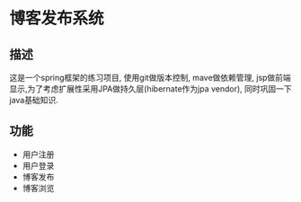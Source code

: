 # 博客发布系统 
## 描述
这是一个spring框架的练习项目, 使用git做版本控制, mave做依赖管理, jsp做前端显示,为了考虑扩展性采用JPA做持久层(hibernate作为jpa vendor), 同时巩固一下java基础知识.
## 功能

* 用户注册
* 用户登录
* 博客发布
* 博客浏览
